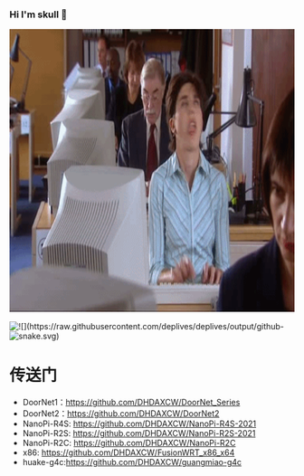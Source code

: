 ### Hi I'm skull 👋
<img src="https://github.com/DHDAXCW/DHDAXCW/blob/main/home1.gif" width=100% height="500"></img>
<!--
**DHDAXCW/DHDAXCW** is a ✨ _special_ ✨ repository because its `README.md` (this file) appears on your GitHub profile.
Here are some ideas to get you started:
- 🔭 I’m currently working on ...
- 🌱 I’m currently learning ...
- 👯 I’m looking to collaborate on ...
- 🤔 I’m looking for help with ...
- 💬 Ask me about ...
- 📫 How to reach me: ...
- 😄 Pronouns: ...
- ⚡ Fun fact: ...
-->

<!-- ![zhusir's github stats](https://github-readme-stats.vercel.app/api?username=DHDAXCW&show_icons=true&count_private=true)  ![Top Langs](https://github-readme-stats.vercel.app/api/top-langs/?username=DHDAXCW) -->

<a>
  <img align="left" src="https://github-readme-stats.vercel.app/api?username=DHDAXCW&show_icons=true&count_private=true" />
</a>
![](https://raw.githubusercontent.com/deplives/deplives/output/github-snake.svg)
<a>
  <img align="left" src="https://github-readme-stats.vercel.app/api/top-langs/?username=DHDAXCW" />
</a>

# 传送门
- DoorNet1：https://github.com/DHDAXCW/DoorNet_Series
- DoorNet2：https://github.com/DHDAXCW/DoorNet2
- NanoPi-R4S: https://github.com/DHDAXCW/NanoPi-R4S-2021
- NanoPi-R2S: https://github.com/DHDAXCW/NanoPi-R2S-2021
- NanoPi-R2C: https://github.com/DHDAXCW/NanoPi-R2C
- x86: https://github.com/DHDAXCW/FusionWRT_x86_x64
- huake-g4c:https://github.com/DHDAXCW/guangmiao-g4c
